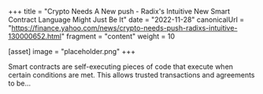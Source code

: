 +++
title = "Crypto Needs A New push - Radix's Intuitive New Smart Contract Language Might Just Be It"
date = "2022-11-28"
canonicalUrl = "https://finance.yahoo.com/news/crypto-needs-push-radixs-intuitive-130000652.html"
fragment = "content"
weight = 10

[asset]
    image = "placeholder.png"
+++

Smart contracts are self-executing pieces of code that execute when certain 
conditions are met. This allows trusted transactions and agreements to be...

